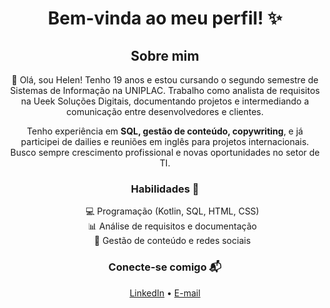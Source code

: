 <h1 align="center">Bem-vinda ao meu perfil! ✨</h1>

<h2 align="center">Sobre mim</h2>

<p align="center">
  🌸 Olá, sou Helen! Tenho 19 anos e estou cursando o segundo semestre de Sistemas de Informação na UNIPLAC. Trabalho como analista de requisitos na Ueek Soluções Digitais, documentando projetos e intermediando a comunicação entre desenvolvedores e clientes.
</p>

<p align="center">
  Tenho experiência em <strong>SQL, gestão de conteúdo, copywriting</strong>, e já participei de dailies e reuniões em inglês para projetos internacionais. Busco sempre crescimento profissional e novas oportunidades no setor de TI.
</p>

<h3 align="center">Habilidades 🌟</h3>

<ul align="center" style="list-style-type:none;">
  <li>💻 Programação (Kotlin, SQL, HTML, CSS)</li>
  <li>📊 Análise de requisitos e documentação</li>
  <li>📱 Gestão de conteúdo e redes sociais</li>
</ul>

<h3 align="center">Conecte-se comigo 📬</h3>

<p align="center">
  <a href="https://www.linkedin.com/in/seu-perfil-linkedin" target="_blank">LinkedIn</a> • 
  <a href="mailto:seu-email@dominio.com">E-mail</a>
</p>
